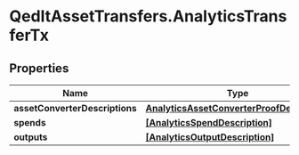 # QedItAssetTransfers.AnalyticsTransferTx

## Properties
Name | Type | Description | Notes
------------ | ------------- | ------------- | -------------
**assetConverterDescriptions** | [**AnalyticsAssetConverterProofDescription**](AnalyticsAssetConverterProofDescription.md) |  | [optional] 
**spends** | [**[AnalyticsSpendDescription]**](AnalyticsSpendDescription.md) |  | [optional] 
**outputs** | [**[AnalyticsOutputDescription]**](AnalyticsOutputDescription.md) |  | [optional] 


